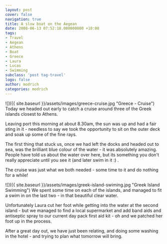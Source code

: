 ```yaml
---
layout: post
cover: false
navigation: true
title: A slow boat on the Aegean
date: 2008-06-13 07:52:18.000000000 +10:00
tags: 
- Travel
- Aegean
- Athens
- Boat
- Greece
- Laura
- Lucas
- Swimming
subclass: 'post tag-travel'
logo: false
author: modrich
categories: modrich
---
```

![]({{ site.baseurl }}/assets/images/greece-cruise.jpg "Greece - Cruise")
Today we headed out early to catch a cruise around three of the Greek islands closest to Athens.

Leaving port this morning at about 8.30am, the sun was up and had a fair sting in it - needless to say we took the opportunity to sit on the outer deck and soak up some of the fine rays.

The first thing that stuck us, once we had left the docks and headed out to sea, was the brilliant blue colour of the water - it was absolutely amazing. People have told us about the water over here, but its something you don't really appreciate until you see it (and later swim in it :) .

The cruise was just what we both needed - some time to it and do nothing for a while!

![]({{ site.baseurl }}/assets/images/greek-island-swiming.jpg "Greek Island Swimming")
We spent some time on each of the islands, and managed to fit a swim in on the last two - in that beautiful clear water.

Unfortunately Laura cut her foot while getting into the water at the second island - but we managed to find a local supermarket and add band aids and antiseptic spray to our current day pack first aid kit - oh and we patched her foot up in the process.

After a great day out, we have just been relating, and doing some washing in the hotel - and trying to plan what tomorrow will bring.

